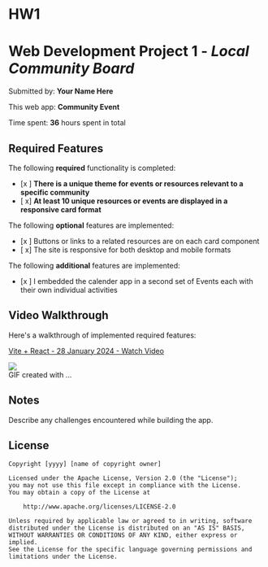 # HW1



# Web Development Project 1 - *Local Community Board*

Submitted by: **Your Name Here**

This web app: **Community Event**

Time spent: **36** hours spent in total

## Required Features

The following **required** functionality is completed:

- [x ] **There is a unique theme for events or resources relevant to a specific community**
- [ x] **At least 10 unique resources or events are displayed in a responsive card format**

The following **optional** features are implemented:

- [x ] Buttons or links to a related resources are on each card component
- [ x] The site is responsive for both desktop and mobile formats

The following **additional** features are implemented:

* [x ]  I embedded the calender app in a second set of Events each with their own individual activities

## Video Walkthrough

Here's a walkthrough of implemented required features:

<div>
    <a href="https://www.loom.com/share/1e2cf37ee69147ca9e7909c3cdc605e7">
      <p>Vite + React - 28 January 2024 - Watch Video</p>
    </a>
    <a href="https://www.loom.com/share/1e2cf37ee69147ca9e7909c3cdc605e7">
      <img style="max-width:300px;" src="https://cdn.loom.com/sessions/thumbnails/1e2cf37ee69147ca9e7909c3cdc605e7-with-play.gif">
    </a>
  </div>
<!-- Replace this with whatever GIF tool you used! -->
GIF created with ...  
<!-- Recommended tools:
[Kap](https://getkap.co/) for macOS
[ScreenToGif](https://www.screentogif.com/) for Windows
[peek](https://github.com/phw/peek) for Linux. -->

## Notes

Describe any challenges encountered while building the app.

## License

    Copyright [yyyy] [name of copyright owner]

    Licensed under the Apache License, Version 2.0 (the "License");
    you may not use this file except in compliance with the License.
    You may obtain a copy of the License at

        http://www.apache.org/licenses/LICENSE-2.0

    Unless required by applicable law or agreed to in writing, software
    distributed under the License is distributed on an "AS IS" BASIS,
    WITHOUT WARRANTIES OR CONDITIONS OF ANY KIND, either express or implied.
    See the License for the specific language governing permissions and
    limitations under the License.

